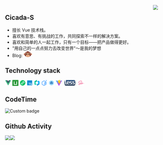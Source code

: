 <img align="right" src="https://count.getloli.com/get/@:Cicada-S?theme=rule34">

## Cicada-S

- 擅长 Vue 技术栈。
- 喜欢有意思、有挑战的工作，共同探索不一样的解决方案。
- 喜欢和简单的人一起工作，只有一个目标——把产品做得更好。
- "用自己的一点点努力去改变世界"～是我的梦想
- Blog: <a href="https://blog.csdn.net/South_ink?type=blog"><code><img height="20" width="28" src="./images/csdn.png"></code></a>

## Technology stack

<a href="https://v3.cn.vuejs.org"><code><img height="20" src="./images/vue.png"></code></a>
<a href="https://uniapp.dcloud.net.cn"><code><img height="20" src="./images/uniapp.png"></code></a>
<a href="https://developers.weixin.qq.com/doc/"><code><img height="20" src="./images/xcx.svg"></code></a>
<a href="https://www.tslang.cn/index.html"><code><img height="20" src="./images/typescript.png"></code></a>
<a href="https://vant-contrib.gitee.io/vant/#/zh-CN/"><code><img height="20" src="./images/vant.png"></code></a>
<a href="https://element.eleme.cn/#/zh-CN"><code><img height="20" src="./images/element plus.svg"></code></a>
<a href="https://webpack.js.org/"><code><img height="20" src="./images/webpack.svg"></code></a>
<a href="https://cn.vitejs.dev"><code><img height="20" src="./images/vite.png"></code></a>
<a href="http://lesscss.cn/"><code><img height="20" src="./images/less.png"></code></a>
<a href="https://sass-lang.com"><code><img height="20" src="./images/sass.png"></code></a>

## CodeTime
<img height="50px" href="https://codetime.dev" alt="Custom badge" src="https://img.shields.io/endpoint?style=flat&url=https%3A%2F%2Fapi.codetime.dev%2Fshield%3Fid%3D5487%26project%3D%26in%3D31536000000">

## Github Activity
<img height="150px" src="https://github-readme-stats.vercel.app/api?username=Cicada-S&show_icons=true&theme=onedark"/><img height="150px" src="https://github-readme-stats.vercel.app/api/top-langs/?username=Cicada-S&layout=compact&langs_count=6&theme=onedark"/>
